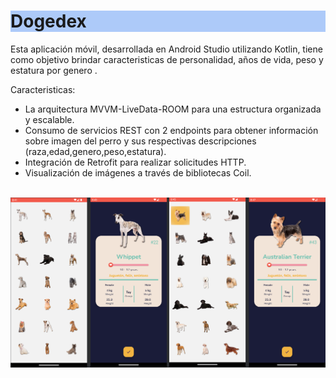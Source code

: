 <h1 style="background-color:#ADCAF9;">Dogedex</h1>
Esta aplicación móvil, desarrollada en Android Studio utilizando Kotlin, 
tiene como objetivo brindar caracteristicas de personalidad, años de vida, peso y estatura por genero .

Caracteristicas:

- La arquitectura MVVM-LiveData-ROOM para una estructura organizada y escalable.
- Consumo de servicios REST con 2 endpoints para obtener información sobre imagen del perro y sus respectivas descripciones (raza,edad,genero,peso,estatura).
- Integración de Retrofit para realizar solicitudes HTTP.
- Visualización de imágenes a través de bibliotecas Coil. 

<br>

<img src="https://github.com/ivette2021/DogedexApp/blob/main/presentacion_dogedex.png" >
